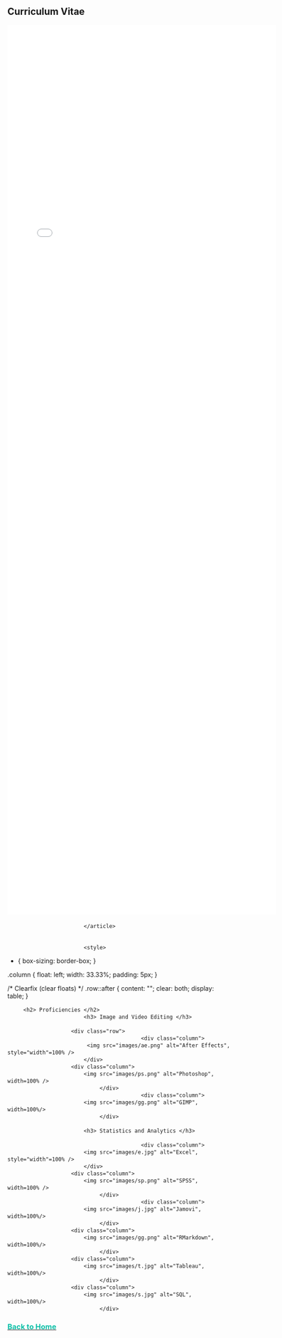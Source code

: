
<html>
	<h2>Curriculum Vitae</h2>
						<div class="row">
							<article class="col-6 col-12-xsmall work-item">
								<embed src="files/Ciarán Dervan CV.pdf" type="application/pdf" width="120%" height="2000px" scrollbar=1/>
								
							</article>
             
	
							<style>
* {
  box-sizing: border-box;
}

.column {
  float: left;
  width: 33.33%;
  padding: 5px;
}

/* Clearfix (clear floats) */
.row::after {
  content: "";
  clear: both;
  display: table;
}
</style>

		 <h2> Proficiencies </h2>
							<h3> Image and Video Editing </h3>
						
						<div class="row">
                                              <div class="column">
							 <img src="images/ae.png" alt="After Effects", style="width"=100% /> 
							</div>
					    <div class="column">
							<img src="images/ps.png" alt="Photoshop", width=100% />
						         </div>	
                                              <div class="column">
							<img src="images/gg.png" alt="GIMP", width=100%/>
						         </div>
							
							<h3> Statistics and Analytics </h3>
						
                                              <div class="column">
							<img src="images/e.jpg" alt="Excel", style="width"=100% /> 
							</div>
					    <div class="column">
							<img src="images/sp.png" alt="SPSS", width=100% />
						         </div>	
                                              <div class="column">
							<img src="images/j.jpg" alt="Jamovi", width=100%/>
						         </div>
						<div class="column">
							<img src="images/gg.png" alt="RMarkdown", width=100%/>
						         </div>
						<div class="column">
							<img src="images/t.jpg" alt="Tableau", width=100%/>
						         </div>
						<div class="column">
							<img src="images/s.jpg" alt="SQL", width=100%/>
						         </div>
					
						
		
 <body>
									<a href="https://ciarandervan.github.io"><h3 style="color:rgb(13, 192, 168)">Back to Home</h3></a>
								 </body>


